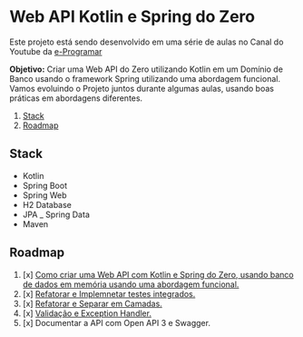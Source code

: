 # Web API Kotlin e Spring do Zero

Este projeto está sendo desenvolvido em uma série de aulas no Canal do Youtube da [e-Programar](https://www.youtube.com/EnsinandoProgramar)   

**Objetivo:** Criar uma Web API do Zero utilizando Kotlin em um Domínio de Banco usando o framework Spring utilizando uma abordagem funcional.
Vamos evoluindo o Projeto juntos durante algumas aulas, usando boas práticas em abordagens diferentes.

1. [Stack](#stack)
2. [Roadmap](#roadmap)

## Stack   
- Kotlin
- Spring Boot
- Spring Web
- H2 Database
- JPA
_ Spring Data
- Maven    


## Roadmap   
1. [x] [Como criar uma Web API com Kotlin e Spring do Zero, usando banco de dados em memória usando uma abordagem funcional.](https://youtu.be/Usq-HeeJ6so)
2. [x] [Refatorar e Implemnetar testes integrados.](https://youtu.be/MUm09huMcIU)
3. [x] [Refatorar e Separar em Camadas.](https://youtu.be/KG_b6YJeekI)   
4. [x] [Validação e Exception Handler.](https://youtu.be/1xOvZ51LhYA)   
4. [x] Documentar a API com Open API 3 e Swagger.
